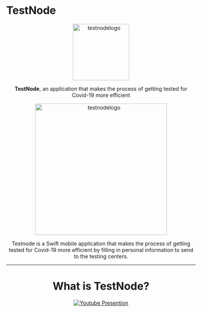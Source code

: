 # TestNode

<div align="center">
<img height=150 alt="testnodelogo" src="https://user-images.githubusercontent.com/67167039/166089832-a80e7b64-bfd0-40a2-916e-1f826c950f86.png" />
</div>

<p align="center"><span><b>TestNode</b>, an application that makes the process of getting tested for Covid-19 more efficient</span></p>

<div align="center">

<img width="350" alt="testnodelogo" src="https://user-images.githubusercontent.com/67167039/166089832-a80e7b64-bfd0-40a2-916e-1f826c950f86.png">
  
<p>Testnode is a Swift mobile application that makes the process of getting tested for Covid-19 more efficient by filling in personal information to send to the testing centers.</p>
  
---

# What is TestNode?


  [![Youtube Presention](https://img.youtube.com/vi/-XP5CEz0Lxs/0.jpg)](https://www.youtube.com/watch?v=-XP5CEz0Lxs)

